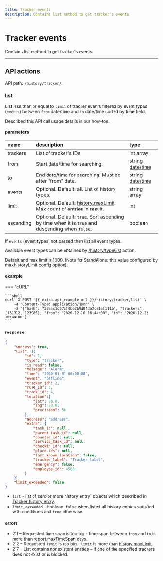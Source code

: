 ```yaml
---
title: Tracker events
description: Contains list method to get tracker's events.
---
```


# Tracker events

Contains list method to get tracker's events.

***

## API actions

API path: `/history/tracker/`.

### list

List less than or equal to `limit` of tracker events filtered by event types (`events`) between `from` date/time 
and `to` date/time sorted by **time** field. 

Described this API call usage details in 
our [how-tos](../../../how-to/how-to-work-with-notifications.md#events-for-specific-trackers-and-time-period).

#### parameters

| name      | description                                                                                      | type                                                       |
|:----------|:-------------------------------------------------------------------------------------------------|:-----------------------------------------------------------|
| trackers  | List of tracker's IDs.                                                                           | int array                                                  |
| from      | Start date/time for searching.                                                                   | string [date/time](../../../getting-started.md#data-types) |
| to        | End date/time for searching. Must be after "from" date.                                          | string [date/time](../../../getting-started.md#data-types) |
| events    | Optional. Default: all. List of history types.                                                   | string array                                               |
| limit     | Optional. Default: [history.maxLimit](../dealer.md). Max count of entries in result.             | int                                                        |
| ascending | Optional. Default: `true`. Sort ascending by time when it is `true` and descending when `false`. | boolean                                                    |

If `events` (event types) not passed then list all event types.

Available event types can be obtained by [/history/type/list](./history_type.md#list) action.

Default and max limit is 1000. (Note for StandAlone: this value configured by maxHistoryLimit config option).

#### example

=== "cURL"

    ```shell
    curl -X POST '{{ extra.api_example_url }}/history/tracker/list' \
        -H 'Content-Type: application/json' \
        -d '{"hash": "22eac1c27af4be7b9d04da2ce1af111b", "trackers": [131312, 123985], "from": "2020-12-10 16:44:00", "to": "2020-12-22 16:44:00"}'
    ```

#### response

```json
{
    "success": true,
    "list": [{
         "id": 1,
         "type": "tracker",
         "is_read": false,
         "message": "Alarm",
         "time": "2020-01-01 00:00:00",
         "event": "offline",
         "tracker_id": 2,
         "rule_id": 3,
         "track_id": 4,
         "location":{ 
             "lat": 50.0,
             "lng": 60.0,
             "precision": 50
         },
         "address": "address",
         "extra": {
             "task_id": null ,
             "parent_task_id": null,
             "counter_id": null,
             "service_task_id": null,
             "checkin_id": null,
             "place_ids": null,
             "last_known_location": false,
             "tracker_label": "Tracker label",
             "emergency": false,
             "employee_id": 4563
         }
    }],
    "limit_exceeded": false
}
```

* `list` - list of zero or more history_entry` objects which described in [Tracker history entry](./index.md#tracker-history-entry). 
* `limit_exceeded` - boolean. `false` when listed all history entries satisfied with conditions and `true` otherwise.

#### errors

* 211 – Requested time span is too big - time span between `from` and `to` is more than [report.maxTimeSpan](../dealer.md) days.
* 212 – Requested `limit` is too big - `limit` is more than [history.maxLimit](../dealer.md).
* 217 – List contains nonexistent entities – if one of the specified trackers does not exist or is blocked.
